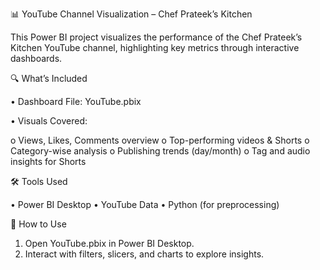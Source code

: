 📊 YouTube Channel Visualization – Chef Prateek’s Kitchen

This Power BI project visualizes the performance of the Chef Prateek’s Kitchen YouTube channel, highlighting key metrics through interactive dashboards.

🔍 What’s Included

•	Dashboard File: YouTube.pbix

•	Visuals Covered:

o	Views, Likes, Comments overview
o	Top-performing videos & Shorts
o	Category-wise analysis
o	Publishing trends (day/month)
o	Tag and audio insights for Shorts

🛠 Tools Used

•	Power BI Desktop
•	YouTube Data
•	Python (for preprocessing)

📁 How to Use

1.	Open YouTube.pbix in Power BI Desktop.
2.	Interact with filters, slicers, and charts to explore insights.
